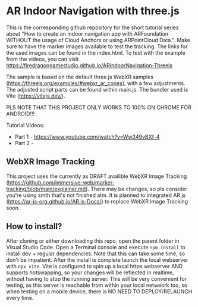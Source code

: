 # AR Indoor Navigation with three.js

This is the corresponding github repository for the short tutorial series about "How to create an indoor navigation app with ARFoundation WITHOUT the usage of Cloud Anchors or using ARPointCloud Data.". Make sure to have the marker images available to test the tracking. The links for the used images can be found in the index.html. To test with the example from the videos, you can visit https://firedragongamestudio.github.io/ARIndoorNavigation-Threejs

The sample is based on the default three.js WebXR samples (https://threejs.org/examples/#webxr_ar_cones), with a few adjustments. The adjusted script parts can be found within main.js. The bundler used is Vite (https://vitejs.dev/).

PLS NOTE THAT THIS PROJECT ONLY WORKS TO 100% ON CHROME FOR ANDROID!!!

Tutorial Videos:

-   Part 1 - https://www.youtube.com/watch?v=Ww349vBXf-4
-   Part 2 -

## WebXR Image Tracking

This project uses the currently as DRAFT availible WebXR Image Tracking (https://github.com/immersive-web/marker-tracking/blob/main/explainer.md). There may be changes, so pls consider you're using smth that's not finished atm. It is planned to integrated AR.js (https://ar-js-org.github.io/AR.js-Docs/) to replace WebXR Image Tracking soon.

## How to install?

After cloning or either downloading this repo, open the parent folder in Visual Studio Code. Open a Terminal console and execute `npm install` to install dev + regular dependencies. Note that this can take some time, so don't be impatient. After the install is complete launch the local webserver with `npx vite`. Vite is configured to spin up a local https webserver AND supports hotswapping, so your changes will be reflected in realtime, without having to stop the running server. This will be very convenient for testing, as this server is reachable from within your local netweork too, so when testing on a mobile device, there is NO NEED TO DEPLOY/RELAUNCH every time.
